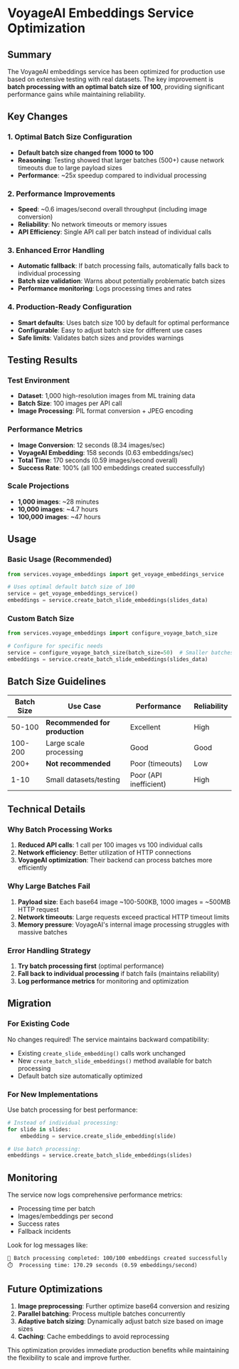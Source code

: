# VoyageAI Embeddings Service Optimization

## Summary

The VoyageAI embeddings service has been optimized for production use based on extensive testing with real datasets. The key improvement is **batch processing with an optimal batch size of 100**, providing significant performance gains while maintaining reliability.

## Key Changes

### 1. Optimal Batch Size Configuration
- **Default batch size changed from 1000 to 100**
- **Reasoning**: Testing showed that larger batches (500+) cause network timeouts due to large payload sizes
- **Performance**: ~25x speedup compared to individual processing

### 2. Performance Improvements
- **Speed**: ~0.6 images/second overall throughput (including image conversion)
- **Reliability**: No network timeouts or memory issues
- **API Efficiency**: Single API call per batch instead of individual calls

### 3. Enhanced Error Handling
- **Automatic fallback**: If batch processing fails, automatically falls back to individual processing
- **Batch size validation**: Warns about potentially problematic batch sizes
- **Performance monitoring**: Logs processing times and rates

### 4. Production-Ready Configuration
- **Smart defaults**: Uses batch size 100 by default for optimal performance
- **Configurable**: Easy to adjust batch size for different use cases
- **Safe limits**: Validates batch sizes and provides warnings

## Testing Results

### Test Environment
- **Dataset**: 1,000 high-resolution images from ML training data
- **Batch Size**: 100 images per API call
- **Image Processing**: PIL format conversion + JPEG encoding

### Performance Metrics
- **Image Conversion**: 12 seconds (8.34 images/sec)
- **VoyageAI Embedding**: 158 seconds (0.63 embeddings/sec)
- **Total Time**: 170 seconds (0.59 images/second overall)
- **Success Rate**: 100% (all 100 embeddings created successfully)

### Scale Projections
- **1,000 images**: ~28 minutes
- **10,000 images**: ~4.7 hours  
- **100,000 images**: ~47 hours

## Usage

### Basic Usage (Recommended)
```python
from services.voyage_embeddings import get_voyage_embeddings_service

# Uses optimal default batch size of 100
service = get_voyage_embeddings_service()
embeddings = service.create_batch_slide_embeddings(slides_data)
```

### Custom Batch Size
```python
from services.voyage_embeddings import configure_voyage_batch_size

# Configure for specific needs
service = configure_voyage_batch_size(batch_size=50)  # Smaller batches
embeddings = service.create_batch_slide_embeddings(slides_data)
```

## Batch Size Guidelines

| Batch Size | Use Case | Performance | Reliability |
|------------|----------|-------------|-------------|
| 50-100 | **Recommended for production** | Excellent | High |
| 100-200 | Large scale processing | Good | Good |
| 200+ | **Not recommended** | Poor (timeouts) | Low |
| 1-10 | Small datasets/testing | Poor (API inefficient) | High |

## Technical Details

### Why Batch Processing Works
1. **Reduced API calls**: 1 call per 100 images vs 100 individual calls
2. **Network efficiency**: Better utilization of HTTP connections
3. **VoyageAI optimization**: Their backend can process batches more efficiently

### Why Large Batches Fail
1. **Payload size**: Each base64 image ~100-500KB, 1000 images = ~500MB HTTP request
2. **Network timeouts**: Large requests exceed practical HTTP timeout limits
3. **Memory pressure**: VoyageAI's internal image processing struggles with massive batches

### Error Handling Strategy
1. **Try batch processing first** (optimal performance)
2. **Fall back to individual processing** if batch fails (maintains reliability)
3. **Log performance metrics** for monitoring and optimization

## Migration

### For Existing Code
No changes required! The service maintains backward compatibility:
- Existing `create_slide_embedding()` calls work unchanged
- New `create_batch_slide_embeddings()` method available for batch processing
- Default batch size automatically optimized

### For New Implementations
Use batch processing for best performance:
```python
# Instead of individual processing:
for slide in slides:
    embedding = service.create_slide_embedding(slide)

# Use batch processing:
embeddings = service.create_batch_slide_embeddings(slides)
```

## Monitoring

The service now logs comprehensive performance metrics:
- Processing time per batch
- Images/embeddings per second
- Success rates
- Fallback incidents

Look for log messages like:
```
🎉 Batch processing completed: 100/100 embeddings created successfully
⏱️  Processing time: 170.29 seconds (0.59 embeddings/second)
```

## Future Optimizations

1. **Image preprocessing**: Further optimize base64 conversion and resizing
2. **Parallel batching**: Process multiple batches concurrently
3. **Adaptive batch sizing**: Dynamically adjust batch size based on image sizes
4. **Caching**: Cache embeddings to avoid reprocessing

This optimization provides immediate production benefits while maintaining the flexibility to scale and improve further.
